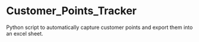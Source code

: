 # Customer_Points_Tracker
Python script to automatically capture customer points and export them into an excel sheet.
